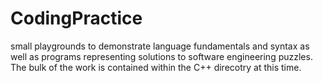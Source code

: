 # CodingPractice
small playgrounds to demonstrate language fundamentals and syntax as well as programs representing solutions to software engineering puzzles. The bulk of the work is contained within the C++ direcotry at this time.
